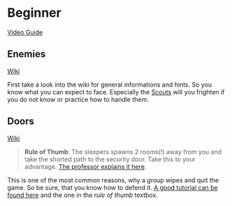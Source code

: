 # Beginner

[Video Guide](https://www.youtube.com/watch?v=UdMxvQ0Jiv8)

## Enemies

[Wiki](https://gtfo.fandom.com/wiki/Enemies)

First take a look into the wiki for general informations and hints. So you know what you can expect to face. Especially the [Scouts](https://gtfo.fandom.com/wiki/Scout) will you frighten if you do not know or practice how to handle them.

## Doors

[Wiki](https://gtfo.fandom.com/wiki/Security_Doors)

> **Rule of Thumb**: The sleepers spawns 2 rooms(!) away from you and take the shorted path to the security door. Take this to your advantage. [The professor explains it here](https://youtu.be/9XijRULTI-Y?t=263).

This is one of the most common reasons, why a group wipes and quit the game. So be sure, that you know how to defend it. [A good tutorial can be found here](https://www.youtube.com/watch?v=eRqQ3rkfenw) and the one in the *rule of thumb* textbox.